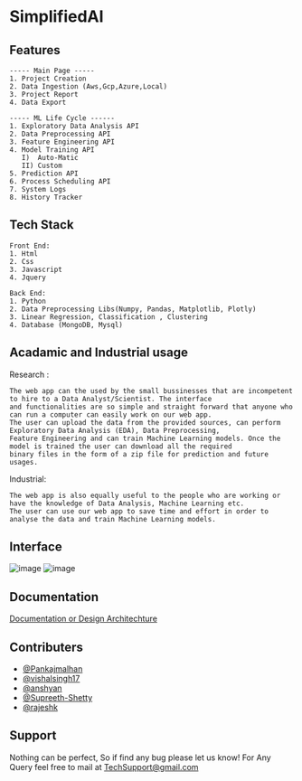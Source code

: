 
<h1>SimplifiedAI</h1>



## Features
```
----- Main Page -----
1. Project Creation 
2. Data Ingestion (Aws,Gcp,Azure,Local)
3. Project Report 
4. Data Export 

----- ML Life Cycle ------
1. Exploratory Data Analysis API
2. Data Preprocessing API
3. Feature Engineering API
4. Model Training API
   I)  Auto-Matic 
   II) Custom
5. Prediction API
6. Process Scheduling API
7. System Logs
8. History Tracker
```

## Tech Stack
```
Front End: 
1. Html
2. Css
3. Javascript
4. Jquery

Back End:
1. Python
2. Data Preprocessing Libs(Numpy, Pandas, Matplotlib, Plotly)
3. Linear Regression, Classification , Clustering 
4. Database (MongoDB, Mysql)

```

## Acadamic and Industrial usage
Research : 
```
The web app can the used by the small bussinesses that are incompetent to hire to a Data Analyst/Scientist. The interface 
and functionalities are so simple and straight forward that anyone who can run a computer can easily work on our web app.
The user can upload the data from the provided sources, can perform Exploratory Data Analysis (EDA), Data Preprocessing,
Feature Engineering and can train Machine Learning models. Once the model is trained the user can download all the required
binary files in the form of a zip file for prediction and future usages.

```
Industrial: 
```
The web app is also equally useful to the people who are working or have the knowledge of Data Analysis, Machine Learning etc.
The user can use our web app to save time and effort in order to analyse the data and train Machine Learning models.
```

## Interface
![image](https://user-images.githubusercontent.com/40850370/142195610-651cffda-494a-47a0-a9d0-6eb2e4150d97.png)
![image](https://user-images.githubusercontent.com/40850370/142195760-80a1903f-f8f6-47a1-bfdf-8e818381ee47.png)

## Documentation

[Documentation or Design Architechture](https://drive.google.com/drive/folders/1G7GcVTQe2NI6LR-uJ0Nwapnz81f3_Btd?usp=sharing)


## Contributers

- [@Pankajmalhan](https://github.com/Pankajmalhan)
- [@vishalsingh17](https://github.com/vishalsingh17)
- [@anshyan](https://github.com/anshyan)
- [@Supreeth-Shetty](https://github.com/Supreeth-Shetty)
- [@rajeshk](https://github.com/rajeshk300386)

## Support
Nothing can be perfect, So if find any bug please let us know!
For Any Query feel free to mail at TechSupport@gmail.com

